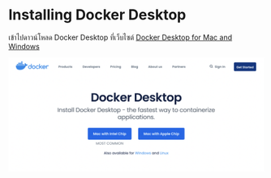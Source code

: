# Installing Docker Desktop

เข้าไปดาวน์โหลด Docker Desktop ที่เว็บไซต์ [Docker Desktop for Mac and Windows](https://www.docker.com/products/docker-desktop)

![Docker Desktop for Mac and Windows](./images/docker-desktop-for-mac-and-windows.png)